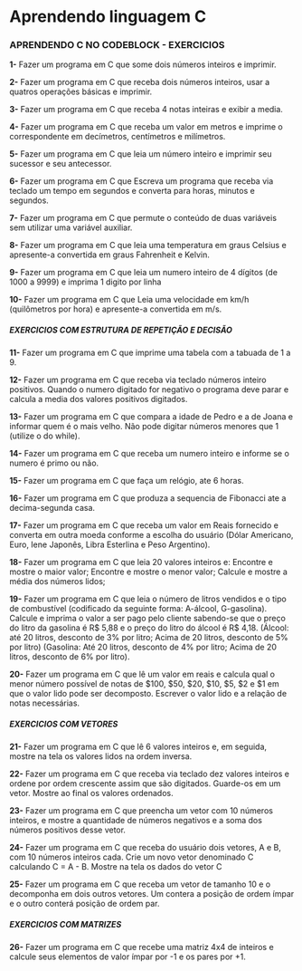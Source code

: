 # Aprendendo linguagem C

### APRENDENDO C NO CODEBLOCK - EXERCICIOS

**1-** Fazer um programa em C que some dois números inteiros e imprimir.

**2-** Fazer um programa em C que receba dois números inteiros, usar a quatros operações básicas e imprimir.

**3-** Fazer um programa em C que receba 4 notas inteiras e exibir a media.

**4-** Fazer um programa em C que receba um valor em metros e imprime o correspondente em decímetros, centímetros e milímetros.

**5-** Fazer um programa em C que leia um número inteiro e imprimir seu sucessor e seu antecessor.

**6-** Fazer um programa em C que Escreva um programa que receba via teclado um tempo em segundos e converta para horas, minutos e segundos.

**7-** Fazer um programa em C que permute o conteúdo de duas variáveis sem utilizar uma variável auxiliar.

**8-** Fazer um programa em C que leia uma temperatura em graus Celsius e apresente-a convertida em graus Fahrenheit e Kelvin.

**9-** Fazer um programa em C que leia um numero inteiro de 4 dígitos (de 1000 a 9999) e imprima 1 digito por linha

**10-** Fazer um programa em C que Leia uma velocidade em km/h (quilômetros por hora) e apresente-a convertida em m/s.

##### EXERCICIOS COM ESTRUTURA DE REPETIÇÃO E DECISÃO

**11-** Fazer um programa em C que imprime uma tabela com a tabuada de 1 a 9. 

**12-** Fazer um programa em C que receba via teclado números inteiro positivos. Quando o numero digitado for negativo o programa deve parar e calcula a media dos valores positivos digitados.

**13-** Fazer um programa em C que compara a idade de Pedro e a de Joana e informar quem é o mais velho. Não pode digitar números menores que 1 (utilize o do while). 

**14-** Fazer um programa em C que receba um numero inteiro e informe se o numero é primo ou não.

**15-** Fazer um programa em C que faça um relógio, ate 6 horas.

**16-** Fazer um programa em C que produza a sequencia de Fibonacci ate a decima-segunda casa.

**17-** Fazer um programa em C que receba um valor em Reais fornecido e converta em outra moeda conforme a escolha do usuário (Dólar Americano, Euro, Iene Japonês, Libra Esterlina e Peso Argentino).

**18-** Fazer um programa em C que leia 20 valores inteiros e: Encontre e mostre o maior valor; Encontre e mostre o menor valor; Calcule e mostre a média dos números lidos;

**19-** Fazer um programa em C que leia o número de litros vendidos e o tipo de combustível (codificado da seguinte forma: A-álcool, G-gasolina). Calcule e imprima o valor a ser pago pelo cliente sabendo-se que o preço do litro da gasolina é R$ 5,88 e o preço do litro do álcool é R$ 4,18. (Álcool: até 20 litros, desconto de 3% por litro; Acima de 20 litros, desconto de 5% por litro) (Gasolina: Até 20 litros, desconto de 4% por litro; Acima de 20 litros, desconto de 6% por litro).

**20-** Fazer um programa em C que lê um valor em reais e calcula qual o menor número possível de notas de $100, $50, $20, $10, $5, $2 e $1 em que o valor lido pode ser decomposto. Escrever o valor lido e a relação de notas necessárias.

##### EXERCICIOS COM VETORES

**21-** Fazer um programa em C que lê 6 valores inteiros e, em seguida, mostre na tela os valores lidos na ordem inversa.

**22-** Fazer um programa em C que receba via teclado dez valores inteiros e ordene por ordem crescente assim que são digitados. Guarde-os em um vetor. Mostre ao final os valores ordenados.

**23-** Fazer um programa em C que preencha um vetor com 10 números inteiros, e mostre a quantidade de números negativos e a soma dos números positivos desse vetor.

**24-** Fazer um programa em C que receba do usuário dois vetores, A e B, com 10 números inteiros cada. Crie um novo vetor denominado C calculando C = A - B. Mostre na tela os dados do vetor C

**25-** Fazer um programa em C que receba um vetor de tamanho 10 e o decomponha em dois outros vetores. Um contera a posição de ordem ímpar e o outro conterá posição de ordem par.

##### EXERCICIOS COM MATRIZES

**26-** Fazer um programa em C que recebe uma matriz 4x4 de inteiros e calcule seus elementos de valor ímpar por -1 e os pares por +1.
